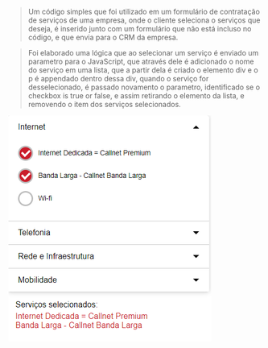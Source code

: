 
> Um código simples que foi utilizado em um formulário de contratação de serviços de uma empresa, onde o cliente seleciona o serviços que deseja, é inserido junto com um formulário que não está incluso no código, e que envia para o CRM da empresa.

> Foi elaborado uma lógica que ao selecionar um serviço é enviado um parametro para o JavaScript, que através dele é adicionado o nome do serviço em uma lista, que a partir dela é criado o elemento div e o p é appendado dentro dessa div, quando o serviço for desselecionado, é passado novamento o parametro, identificado se o checkbox is true or false, e assim retirando o elemento da lista, e removendo o item dos serviços selecionados.

<img src="./ImageExample.png" alt="exemplo imagem">

